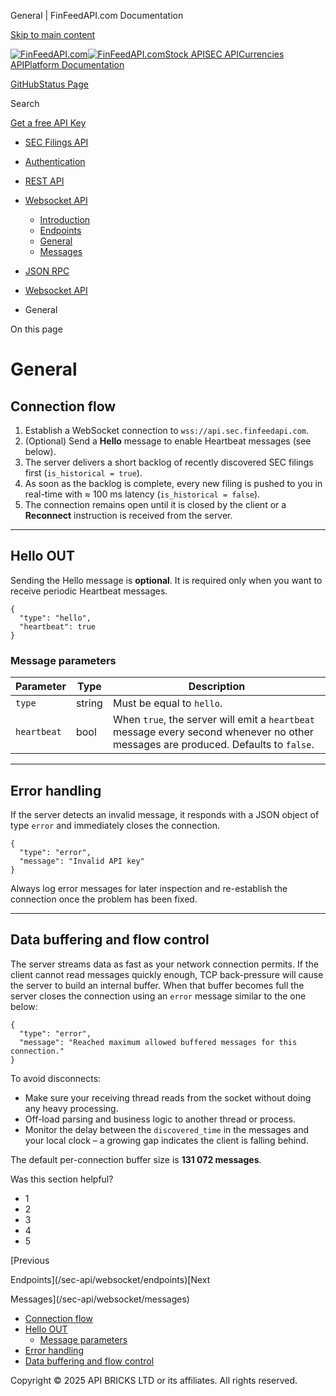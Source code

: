 General | FinFeedAPI.com Documentation




[Skip to main content](#__docusaurus_skipToContent_fallback)

[![FinFeedAPI.com](https://cdn.sanity.io/images/xpx4czto/production/875913d8710b3054c19fad19673dc5592614265e-773x184.svg)![FinFeedAPI.com](https://cdn.sanity.io/images/xpx4czto/production/875913d8710b3054c19fad19673dc5592614265e-773x184.svg)](https://www.finfeedapi.com)[Stock API](/stock-api/)[SEC API](/sec-api/)[Currencies API](/currencies-api/)[Platform Documentation](/general/authentication)

[GitHub](https://github.com/api-bricks/api-bricks-sdk)[Status Page](https://status.finfeedapi.com)

Search

[Get a free API Key](https://console.finfeedapi.com/?link=/apikeys/create)

* [SEC Filings API](/sec-api/)
* [Authentication](/sec-api/authentication)
* [REST API](/sec-api/rest-api/finfeedapi-sec-rest-api)
* [Websocket API](/sec-api/websocket/)

  + [Introduction](/sec-api/websocket/)
  + [Endpoints](/sec-api/websocket/endpoints)
  + [General](/sec-api/websocket/general)
  + [Messages](/sec-api/websocket/messages)
* [JSON RPC](/sec-api/jsonrpc-api)

* [Websocket API](/sec-api/websocket/)
* General

On this page

General
=======

Connection flow[​](/sec-api/websocket/general#connection-flow "Direct link to Connection flow")
-----------------------------------------------------------------------------------------------

1. Establish a WebSocket connection to `wss://api.sec.finfeedapi.com`.
2. (Optional) Send a **Hello** message to enable Heartbeat messages (see below).
3. The server delivers a short backlog of recently discovered SEC filings first (`is_historical = true`).
4. As soon as the backlog is complete, every new filing is pushed to you in real-time with ≈ 100 ms latency (`is_historical = false`).
5. The connection remains open until it is closed by the client or a **Reconnect** instruction is received from the server.

---

Hello OUT[​](/sec-api/websocket/general#hello-out "Direct link to hello-out")
-----------------------------------------------------------------------------

Sending the Hello message is **optional**. It is required only when you want to receive periodic Heartbeat messages.

```
{  
  "type": "hello",  
  "heartbeat": true  
}
```

### Message parameters[​](/sec-api/websocket/general#message-parameters "Direct link to Message parameters")

| Parameter | Type | Description |
| --- | --- | --- |
| `type` | string | Must be equal to `hello`. |
| `heartbeat` | bool | When `true`, the server will emit a `heartbeat` message every second whenever no other messages are produced. Defaults to `false`. |

---

Error handling[​](/sec-api/websocket/general#error-handling "Direct link to Error handling")
--------------------------------------------------------------------------------------------

If the server detects an invalid message, it responds with a JSON object of type `error` and immediately closes the connection.

```
{  
  "type": "error",  
  "message": "Invalid API key"  
}
```

Always log error messages for later inspection and re-establish the connection once the problem has been fixed.

---

Data buffering and flow control[​](/sec-api/websocket/general#data-buffering-and-flow-control "Direct link to Data buffering and flow control")
-----------------------------------------------------------------------------------------------------------------------------------------------

The server streams data as fast as your network connection permits. If the client cannot read messages quickly enough, TCP back-pressure will cause the server to build an internal buffer. When that buffer becomes full the server closes the connection using an `error` message similar to the one below:

```
{  
  "type": "error",  
  "message": "Reached maximum allowed buffered messages for this connection."  
}
```

To avoid disconnects:

* Make sure your receiving thread reads from the socket without doing any heavy processing.
* Off-load parsing and business logic to another thread or process.
* Monitor the delay between the `discovered_time` in the messages and your local clock – a growing gap indicates the client is falling behind.

The default per-connection buffer size is **131 072 messages**.

Was this section helpful?

* 1
* 2
* 3
* 4
* 5

[Previous

Endpoints](/sec-api/websocket/endpoints)[Next

Messages](/sec-api/websocket/messages)

* [Connection flow](/sec-api/websocket/general#connection-flow)
* [Hello OUT](/sec-api/websocket/general#hello-out)
  + [Message parameters](/sec-api/websocket/general#message-parameters)
* [Error handling](/sec-api/websocket/general#error-handling)
* [Data buffering and flow control](/sec-api/websocket/general#data-buffering-and-flow-control)

Copyright © 2025 API BRICKS LTD or its affiliates. All rights reserved.